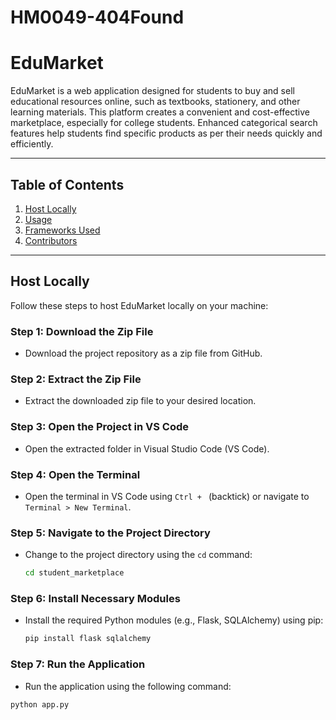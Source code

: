 # HM0049-404Found
# EduMarket

EduMarket is a web application designed for students to buy and sell educational resources online, such as textbooks, stationery, and other learning materials. This platform creates a convenient and cost-effective marketplace, especially for college students. Enhanced categorical search features help students find specific products as per their needs quickly and efficiently.

---

## Table of Contents
1. [Host Locally](#host-locally)
2. [Usage](#usage)
3. [Frameworks Used](#frameworks-used)
4. [Contributors](#contributors)

---

## Host Locally
Follow these steps to host EduMarket locally on your machine:

### Step 1: Download the Zip File
- Download the project repository as a zip file from GitHub.

### Step 2: Extract the Zip File
- Extract the downloaded zip file to your desired location.

### Step 3: Open the Project in VS Code
- Open the extracted folder in Visual Studio Code (VS Code).

### Step 4: Open the Terminal
- Open the terminal in VS Code using `Ctrl + ` (backtick) or navigate to `Terminal > New Terminal`.

### Step 5: Navigate to the Project Directory
- Change to the project directory using the `cd` command:
  ```bash
  cd student_marketplace
  
### Step 6: Install Necessary Modules
- Install the required Python modules (e.g., Flask, SQLAlchemy) using pip:
  ```bash
  pip install flask sqlalchemy

### Step 7: Run the Application
- Run the application using the following command:
 ```bash
python app.py



